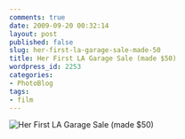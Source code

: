 ```yaml
---
comments: true
date: 2009-09-20 00:32:14
layout: post
published: false
slug: her-first-la-garage-sale-made-50
title: Her First LA Garage Sale (made $50)
wordpress_id: 2253
categories:
- PhotoBlog
tags:
- film
---
```


![Her First LA Garage Sale (made $50)](http://ryanfitzer.com/main/wp-content/uploads/2009/09/film-41.jpg)
